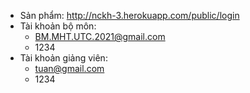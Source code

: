 - Sản phẩm: http://nckh-3.herokuapp.com/public/login
- Tài khoản bộ môn:
	+ BM.MHT.UTC.2021@gmail.com
	+ 1234
- Tài khoản giảng viên:
	+ tuan@gmail.com
	+ 1234
